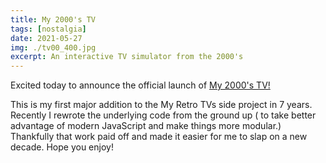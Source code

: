 ```yaml
---
title: My 2000's TV
tags: [nostalgia]
date: 2021-05-27
img: ./tv00_400.jpg
excerpt: An interactive TV simulator from the 2000's
---
```


Excited today to announce the official launch of [My 2000's TV!](https://my00stv.com)

This is my first major addition to the My Retro TVs side project in 7 years. Recently I rewrote the underlying code from the ground up ( to take better advantage of modern JavaScript and make things more modular.) Thankfully that work paid off and made it easier for me to slap on a new decade.
Hope you enjoy!